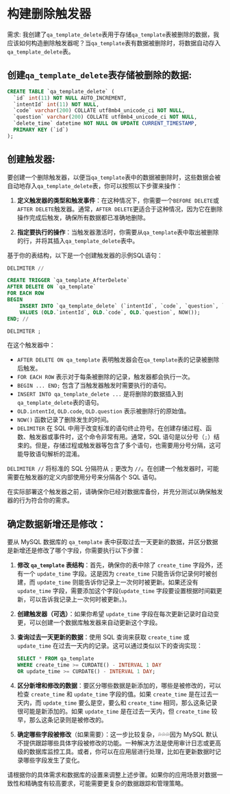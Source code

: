 # 构建删除触发器

需求: 我创建了`qa_template_delete`表用于存储`qa_template`表被删除的数据，我应该如何构造删除触发器呢？当`qa_template`表有数据被删除时，将数据自动存入`qa_template_delete`表。

## 创建`qa_template_delete`表存储被删除的数据:

```sql
CREATE TABLE `qa_template_delete` (
  `id` int(11) NOT NULL AUTO_INCREMENT,
  `intentId` int(11) NOT NULL,
  `code` varchar(200) COLLATE utf8mb4_unicode_ci NOT NULL,
  `question` varchar(200) COLLATE utf8mb4_unicode_ci NOT NULL,
  `delete_time` datetime NOT NULL ON UPDATE CURRENT_TIMESTAMP,
  PRIMARY KEY (`id`)
);
```

## 创建触发器:

要创建一个删除触发器，以便当`qa_template`表中的数据被删除时，这些数据会被自动地存入`qa_template_delete`表，你可以按照以下步骤来操作：

1. **定义触发器的类型和触发事件**：在这种情况下，你需要一个`BEFORE DELETE`或`AFTER DELETE`触发器。通常，`AFTER DELETE`更适合于这种情况，因为它在删除操作完成后触发，确保所有数据都已准确地删除。

2. **指定要执行的操作**：当触发器激活时，你需要从`qa_template`表中取出被删除的行，并将其插入`qa_template_delete`表中。

基于你的表结构，以下是一个创建触发器的示例SQL语句：<br>

```sql
DELIMITER //

CREATE TRIGGER `qa_template_AfterDelete` 
AFTER DELETE ON `qa_template` 
FOR EACH ROW 
BEGIN
    INSERT INTO `qa_template_delete` (`intentId`, `code`, `question`, `delete_time`) 
    VALUES (OLD.`intentId`, OLD.`code`, OLD.`question`, NOW());
END; //

DELIMITER ;
```

在这个触发器中：<br>

- `AFTER DELETE ON qa_template` 表明触发器会在`qa_template`表的记录被删除后触发。
- `FOR EACH ROW` 表示对于每条被删除的记录，触发器都会执行一次。
- `BEGIN ... END;` 包含了当触发器触发时需要执行的语句。
- `INSERT INTO qa_template_delete ...` 是将删除的数据插入到`qa_template_delete`表的语句。
- `OLD.intentId`, `OLD.code`, `OLD.question` 表示被删除行的原始值。
- `NOW()` 函数记录了删除发生的时间。
- `DELIMITER` 在 SQL 中用于改变标准的语句终止符号。在创建存储过程、函数、触发器或事件时，这个命令非常有用。通常，SQL 语句是以分号（`;`）结束的。但是，存储过程或触发器等包含了多个语句，也需要用分号分隔，这可能导致语句解析的混淆。

`DELIMITER //` 将标准的 SQL 分隔符从 `;` 更改为 `//`。在创建一个触发器时，可能需要在触发器的定义内部使用分号来分隔各个 SQL 语句。<br>

在实际部署这个触发器之前，请确保你已经对数据库备份，并充分测试以确保触发器的行为符合你的需求。<br>

## 确定数据新增还是修改：

要从 MySQL 数据库的 `qa_template` 表中获取过去一天更新的数据，并区分数据是新增还是修改了哪个字段，你需要执行以下步骤：<br>

1. **修改 `qa_template` 表结构**：首先，确保你的表中除了 `create_time` 字段外，还有一个 `update_time` 字段。这是因为 `create_time` 只能告诉你记录何时被创建，而 `update_time` 则能告诉你记录上一次何时被更新。如果还没有 `update_time` 字段，需要添加这个字段(`update_time` 字段要设置根据时间戳更新，可以告诉我记录上一次何时被更新。)。

2. **创建触发器（可选）**：如果你希望 `update_time` 字段在每次更新记录时自动变更，可以创建一个数据库触发器来自动更新这个字段。

3. **查询过去一天更新的数据**：使用 SQL 查询来获取 `create_time` 或 `update_time` 在过去一天内的记录。这可以通过类似以下的查询实现：
   ```sql
   SELECT * FROM qa_template 
   WHERE create_time >= CURDATE() - INTERVAL 1 DAY 
   OR update_time >= CURDATE() - INTERVAL 1 DAY;
   ```

4. **区分新增和修改的数据**：要区分哪些数据是新添加的，哪些是被修改的，可以检查 `create_time` 和 `update_time` 字段的值。如果 `create_time` 是在过去一天内，而 `update_time` 要么是空，要么和 `create_time` 相同，那么这条记录很可能是新添加的。如果 `update_time` 是在过去一天内，但 `create_time` 较早，那么这条记录则是被修改的。

5. **确定哪些字段被修改**（如果需要）：这一步比较复杂，💦💦💦因为 MySQL 默认不提供跟踪哪些具体字段被修改的功能。一种解决方法是使用审计日志或更高级的数据库监控工具。或者，你可以在应用层进行处理，比如在更新数据时记录哪些字段发生了变化。

请根据你的具体需求和数据库的设置来调整上述步骤。如果你的应用场景对数据一致性和精确度有较高要求，可能需要更复杂的数据跟踪和管理策略。<br>